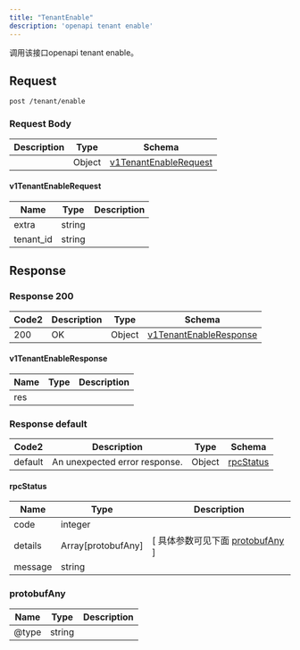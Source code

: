 ```yaml
---
title: "TenantEnable"
description: 'openapi tenant enable'
---
```

调用该接口openapi tenant enable。

## Request


```
post /tenant/enable
```

### Request Body 
| Description | Type | Schema |
| ----------- | ------ | ------ |
|  | Object | [v1TenantEnableRequest](#v1TenantEnableRequest) |

#### v1TenantEnableRequest

| Name | Type | Description | 
| ---- | ---- | ----------- |     
| extra | string |  |      
| tenant_id | string |  |   



## Response

### Response  200 
| Code2 | Description | Type | Schema |
| ---- | ----------- | ------ | ------ |
| 200 | OK | Object | [v1TenantEnableResponse](#v1TenantEnableResponse) |

#### v1TenantEnableResponse

| Name | Type | Description | 
| ---- | ---- | ----------- |     
| res |  |  |   



### Response  default 
| Code2 | Description | Type | Schema |
| ---- | ----------- | ------ | ------ |
| default | An unexpected error response. | Object | [rpcStatus](#rpcStatus) |

#### rpcStatus

| Name | Type | Description | 
| ---- | ---- | ----------- |     
| code | integer |  |          
| details | Array[protobufAny] |  [ 具体参数可见下面 [protobufAny](#protobufAny) ] |       
| message | string |  |   

### protobufAny
| Name | Type | Description | 
| ---- | ---- | ----------- |     
| @type | string |  |   




